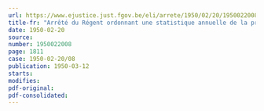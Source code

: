 ```yaml
---
url: https://www.ejustice.just.fgov.be/eli/arrete/1950/02/20/1950022008/justel
title-fr: "Arrêté du Régent ordonnant une statistique annuelle de la production dans l'industrie transformatrice du bois et les industries connexes"
date: 1950-02-20
source:
number: 1950022008
page: 1811
case: 1950-02-20/08
publication: 1950-03-12
starts:
modifies:
pdf-original:
pdf-consolidated:
---
```


